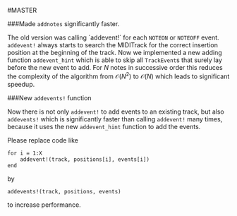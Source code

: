 #MASTER

###Made `addnotes` significantly faster.

The old version was calling ´addevent!´ for each `NOTEON` or `NOTEOFF` event.
`addevent!` always starts to search the MIDITrack for the correct insertion position
at the beginning of the track. Now we implemented a new adding function
`addevent_hint` which is able to skip all `TrackEvent`s that surely lay before
the new event to add. For $N$ notes in successive order this reduces the complexity
of the algorithm from $\mathcal O(N^2)$ to $\mathcal O(N)$ which leads to
significant speedup.

###New `addevents!` function

Now there is not only `addevent!` to add events to an existing track, but also
`addevents!` which is significantly faster than calling `addevent!` many times,
because it uses the new `addevent_hint` function to add the events.

Please replace code like
```
for i = 1:X
    addevent!(track, positions[i], events[i])
end
```
by
```
addevents!(track, positions, events)
```
to increase performance.
